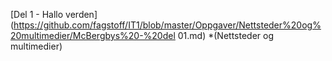 [Del 1 - Hallo verden](https://github.com/fagstoff/IT1/blob/master/Oppgaver/Nettsteder%20og%20multimedier/McBergbys%20-%20del 01.md) *(Nettsteder og multimedier)